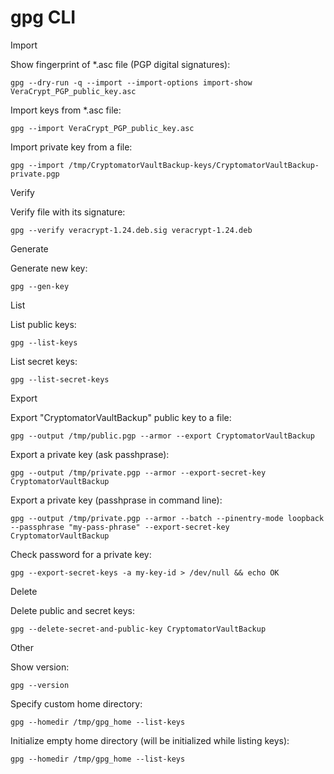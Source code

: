 # gpg CLI

Import

Show fingerprint of *.asc file (PGP digital signatures):
```
gpg --dry-run -q --import --import-options import-show VeraCrypt_PGP_public_key.asc
```
Import keys from *.asc file:
```
gpg --import VeraCrypt_PGP_public_key.asc
```
Import private key from a file:
```
gpg --import /tmp/CryptomatorVaultBackup-keys/CryptomatorVaultBackup-private.pgp
```

Verify

Verify file with its signature:
```
gpg --verify veracrypt-1.24.deb.sig veracrypt-1.24.deb
```

Generate

Generate new key:
```
gpg --gen-key
```

List

List public keys:
```
gpg --list-keys
```
List secret keys:
```
gpg --list-secret-keys
```

Export

Export "CryptomatorVaultBackup" public key to a file:
```
gpg --output /tmp/public.pgp --armor --export CryptomatorVaultBackup
```
Export a private key (ask passhprase):
```
gpg --output /tmp/private.pgp --armor --export-secret-key CryptomatorVaultBackup
```
Export a private key (passhprase in command line):
```
gpg --output /tmp/private.pgp --armor --batch --pinentry-mode loopback --passphrase "my-pass-phrase" --export-secret-key CryptomatorVaultBackup
```
Check password for a private key:
```
gpg --export-secret-keys -a my-key-id > /dev/null && echo OK
```

Delete

Delete public and secret keys:
```
gpg --delete-secret-and-public-key CryptomatorVaultBackup
```

Other

Show version:
```
gpg --version
```
Specify custom home directory:
```
gpg --homedir /tmp/gpg_home --list-keys
```
Initialize empty home directory (will be initialized while listing keys):
```
gpg --homedir /tmp/gpg_home --list-keys
```
